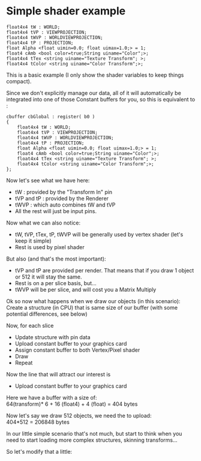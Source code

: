 #  Simple shader example

```  
float4x4 tW : WORLD;  
float4x4 tVP : VIEWPROJECTION;  
float4x4 tWVP : WORLDVIEWPROJECTION;  
float4x4 tP : PROJECTION;  
float Alpha <float uimin=0.0; float uimax=1.0;> = 1;   
float4 cAmb <bool color=true;String uiname="Color";>;  
float4x4 tTex <string uiname="Texture Transform"; >;  
float4x4 tColor <string uiname="Color Transform";>;  

```  

This is a basic example (I only show the shader variables to keep things compact).  

Since we don't explicitly manage our data, all of it will automatically be integrated into one of those Constant buffers for you, so this is equivalent to :  

```  
cbuffer cbGlobal : register( b0 )  
{  
	float4x4 tW : WORLD;
	float4x4 tVP : VIEWPROJECTION;
	float4x4 tWVP : WORLDVIEWPROJECTION;
	float4x4 tP : PROJECTION;
	float Alpha <float uimin=0.0; float uimax=1.0;> = 1; 
	float4 cAmb <bool color=true;String uiname="Color";>;
	float4x4 tTex <string uiname="Texture Transform"; >;
	float4x4 tColor <string uiname="Color Transform";>;
};  

```  

Now let's see what we have here:  
* tW : provided by the "Transform In" pin  
* tVP and tP : provided by the Renderer  
* tWVP : which auto combines tW and tVP  
* All the rest will just be input pins.  

Now what we can also notice:  
* tW, tVP, tTex, tP, tWVP will be generally used by vertex shader (let's keep it simple)  
* Rest is used by pixel shader  

But also (and that's the most important):  
* tVP and tP are provided per render. That means that if you draw 1 object or 512 it will stay the same.  
* Rest is on a per slice basis, but...  
* tWVP will be per slice, and will cost you a Matrix Multiply  

Ok so now what happens when we draw our objects (in this scenario):  
Create a structure (in CPU) that is same size of our buffer (with some potential differences, see below)  

Now, for each slice  
* Update structure with pin data  
* Upload constant buffer to your graphics card  
* Assign constant buffer to both Vertex/Pixel shader  
* Draw  
* Repeat  

Now the line that will attract our interest is   
* Upload constant buffer to your graphics card  

Here we have a buffer with a size of:  
64(transform)* 6 + 16 (float4) + 4 (float) = 404 bytes

Now let's say we draw 512 objects, we need the  to upload:  
404*512 = 206848 bytes

In our little simple scenario that's not much, but start to think when you need to start loading more complex structures, skinning transforms...  

So let's modify that a little:  

